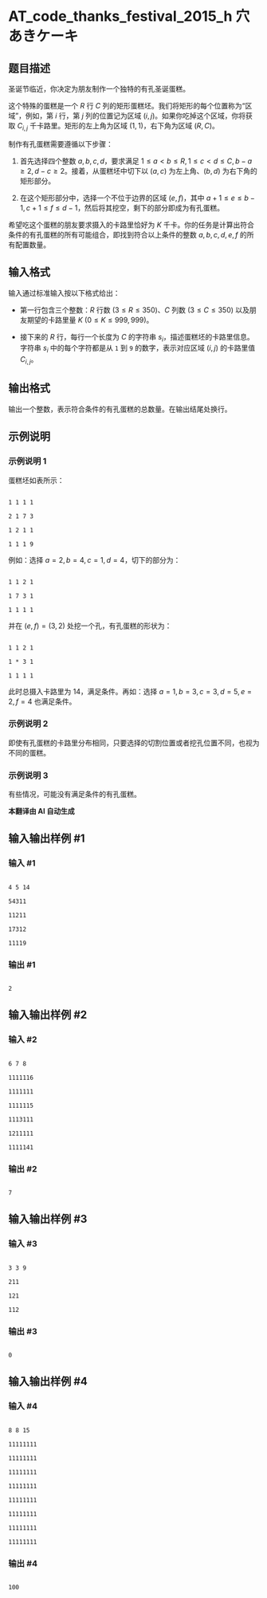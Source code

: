 # AT_code_thanks_festival_2015_h 穴あきケーキ

## 题目描述

圣诞节临近，你决定为朋友制作一个独特的有孔圣诞蛋糕。

这个特殊的蛋糕是一个 $R$ 行 $C$ 列的矩形蛋糕坯。我们将矩形的每个位置称为“区域”，例如，第 $i$ 行，第 $j$ 列的位置记为区域 $(i, j)$。如果你吃掉这个区域，你将获取 $C_{i,j}$ 千卡路里。矩形的左上角为区域 $(1, 1)$，右下角为区域 $(R, C)$。

制作有孔蛋糕需要遵循以下步骤：

1. 首先选择四个整数 $a, b, c, d$，要求满足 $1 \le a < b \le R, 1 \le c < d \le C, b - a \ge 2, d - c \ge 2$。接着，从蛋糕坯中切下以 $(a, c)$ 为左上角、$(b, d)$ 为右下角的矩形部分。
2. 在这个矩形部分中，选择一个不位于边界的区域 $(e, f)$，其中 $a+1 \le e \le b-1, c+1 \le f \le d-1$，然后将其挖空，剩下的部分即成为有孔蛋糕。

希望吃这个蛋糕的朋友要求摄入的卡路里恰好为 $K$ 千卡。你的任务是计算出符合条件的有孔蛋糕的所有可能组合，即找到符合以上条件的整数 $a, b, c, d, e, f$ 的所有配置数量。

## 输入格式

输入通过标准输入按以下格式给出：

- 第一行包含三个整数：$R$ 行数 $(3 \le R \le 350)$、$C$ 列数 $(3 \le C \le 350)$ 以及朋友期望的卡路里量 $K$ $(0 \le K \le 999,999)$。
- 接下来的 $R$ 行，每行一个长度为 $C$ 的字符串 $s_i$，描述蛋糕坯的卡路里信息。字符串 $s_i$ 中的每个字符都是从 `1` 到 `9` 的数字，表示对应区域 $(i, j)$ 的卡路里值 $C_{i,j}$。

## 输出格式

输出一个整数，表示符合条件的有孔蛋糕的总数量。在输出结尾处换行。

## 示例说明

### 示例说明 1

蛋糕坯如表所示：

```
1 1 1 1
2 1 7 3
1 2 1 1
1 1 1 9
```

例如：选择 $a = 2, b = 4, c = 1, d = 4$，切下的部分为：

```
1 1 2 1
1 7 3 1
1 1 1 1
```

并在 $(e, f) = (3, 2)$ 处挖一个孔，有孔蛋糕的形状为：

```
1 1 2 1
1 * 3 1
1 1 1 1
```

此时总摄入卡路里为 $14$，满足条件。再如：选择 $a = 1, b = 3, c = 3, d = 5, e = 2, f = 4$ 也满足条件。

### 示例说明 2

即使有孔蛋糕的卡路里分布相同，只要选择的切割位置或者挖孔位置不同，也视为不同的蛋糕。

### 示例说明 3

有些情况，可能没有满足条件的有孔蛋糕。

 **本翻译由 AI 自动生成**

## 输入输出样例 #1

### 输入 #1

```
4 5 14
54311
11211
17312
11119
```

### 输出 #1

```
2
```

## 输入输出样例 #2

### 输入 #2

```
6 7 8
1111116
1111111
1111115
1113111
1211111
1111141
```

### 输出 #2

```
7
```

## 输入输出样例 #3

### 输入 #3

```
3 3 9
211
121
112
```

### 输出 #3

```
0
```

## 输入输出样例 #4

### 输入 #4

```
8 8 15
11111111
11111111
11111111
11111111
11111111
11111111
11111111
11111111
```

### 输出 #4

```
100
```